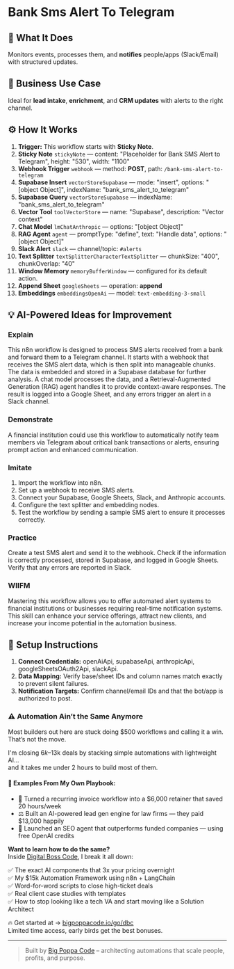 # Bank Sms Alert To Telegram
  ## 🚀 What It Does
  Monitors events, processes them, and **notifies** people/apps (Slack/Email) with structured updates.
  
  ## 💼 Business Use Case
  Ideal for **lead intake**, **enrichment**, and **CRM updates** with alerts to the right channel.
  
  ## ⚙️ How It Works
  1. **Trigger:** This workflow starts with **Sticky Note**.
  2. **Sticky Note** `stickyNote` — content: "Placeholder for Bank SMS Alert to Telegram", height: "530", width: "1100"
3. **Webhook Trigger** `webhook` — method: **POST**, path: `/bank-sms-alert-to-telegram`
4. **Supabase Insert** `vectorStoreSupabase` — mode: "insert", options: "[object Object]", indexName: "bank_sms_alert_to_telegram"
5. **Supabase Query** `vectorStoreSupabase` — indexName: "bank_sms_alert_to_telegram"
6. **Vector Tool** `toolVectorStore` — name: "Supabase", description: "Vector context"
7. **Chat Model** `lmChatAnthropic` — options: "[object Object]"
8. **RAG Agent** `agent` — promptType: "define", text: "Handle data", options: "[object Object]"
9. **Slack Alert** `slack` — channel/topic: `#alerts`
10. **Text Splitter** `textSplitterCharacterTextSplitter` — chunkSize: "400", chunkOverlap: "40"
11. **Window Memory** `memoryBufferWindow` — configured for its default action.
12. **Append Sheet** `googleSheets` — operation: **append**
13. **Embeddings** `embeddingsOpenAi` — model: `text-embedding-3-small`
  
  ## 💡 AI-Powered Ideas for Improvement
  ### Explain
This n8n workflow is designed to process SMS alerts received from a bank and forward them to a Telegram channel. It starts with a webhook that receives the SMS alert data, which is then split into manageable chunks. The data is embedded and stored in a Supabase database for further analysis. A chat model processes the data, and a Retrieval-Augmented Generation (RAG) agent handles it to provide context-aware responses. The result is logged into a Google Sheet, and any errors trigger an alert in a Slack channel.

### Demonstrate
A financial institution could use this workflow to automatically notify team members via Telegram about critical bank transactions or alerts, ensuring prompt action and enhanced communication.

### Imitate
1. Import the workflow into n8n.
2. Set up a webhook to receive SMS alerts.
3. Connect your Supabase, Google Sheets, Slack, and Anthropic accounts.
4. Configure the text splitter and embedding nodes.
5. Test the workflow by sending a sample SMS alert to ensure it processes correctly.

### Practice
Create a test SMS alert and send it to the webhook. Check if the information is correctly processed, stored in Supabase, and logged in Google Sheets. Verify that any errors are reported in Slack.

### WIIFM
Mastering this workflow allows you to offer automated alert systems to financial institutions or businesses requiring real-time notification systems. This skill can enhance your service offerings, attract new clients, and increase your income potential in the automation business.
  
  ## 🔧 Setup Instructions
  1. **Connect Credentials:** openAiApi, supabaseApi, anthropicApi, googleSheetsOAuth2Api, slackApi.
2. **Data Mapping:** Verify base/sheet IDs and column names match exactly to prevent silent failures.
3. **Notification Targets:** Confirm channel/email IDs and that the bot/app is authorized to post.
  
### ⚠️ Automation Ain’t the Same Anymore

Most builders out here are stuck doing $500 workflows and calling it a win.  
That’s not the move.  

I'm closing $6k–$13k deals by stacking simple automations with lightweight AI...  
and it takes me under 2 hours to build most of them.

#### 🧠 Examples From My Own Playbook:
- 🔁 Turned a recurring invoice workflow into a $6,000 retainer that saved 20 hours/week  
- ⚖️ Built an AI-powered lead gen engine for law firms — they paid $13,000 happily  
- 🚀 Launched an SEO agent that outperforms funded companies — using free OpenAI credits  

**Want to learn how to do the same?**  
Inside [Digital Boss Code](https://bigpoppacode.io/go/dbc), I break it all down:

✅ The exact AI components that 3x your pricing overnight  
✅ My $15k Automation Framework using n8n + LangChain  
✅ Word-for-word scripts to close high-ticket deals  
✅ Real client case studies with templates  
✅ How to stop looking like a tech VA and start moving like a Solution Architect  

🔥 Get started at → [bigpoppacode.io/go/dbc](https://bigpoppacode.io/go/dbc)  
Limited time access, early birds get the best bonuses.

---
> Built by [Big Poppa Code](https://bigpoppacode.io) – architecting automations that scale people, profits, and purpose.
  